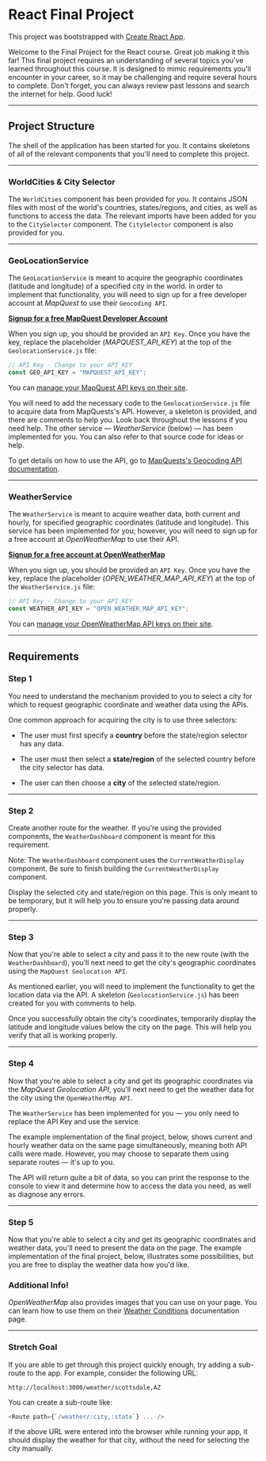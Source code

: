 # React Final Project

This project was bootstrapped with [Create React App](https://github.com/facebook/create-react-app).

Welcome to the Final Project for the React course. Great job making it this far! This final project requires an understanding of several topics you've learned throughout this course. It is designed to mimic requirements you'll encounter in your career, so it may be challenging and require several hours to complete. Don't forget, you can always review past lessons and search the internet for help. Good luck!

---

## Project Structure

The shell of the application has been started for you. It contains skeletons of all of the relevant components that you'll need to complete this project.

---

### WorldCities & City Selector

The `WorldCities` component has been provided for you. It contains JSON files with most of the world's countries, states/regions, and cities, as well as functions to access the data. The relevant imports have been added for you to the `CitySelector` component. The `CitySelector` component is also provided for you.

---

### GeoLocationService

The `GeoLocationService` is meant to acquire the geographic coordinates (latitude and longitude) of a specified city in the world. In order to implement that functionality, you will need to sign up for a free developer account at _MapQuest_ to use their `Geocoding API`.

**[Signup for a free MapQuest Developer Account](https://developer.mapquest.com/plan_purchase/steps/business_edition/business_edition_free/register)**

When you sign up, you should be provided an `API Key`. Once you have the key, replace the placeholder (_MAPQUEST_API_KEY_) at the top of the `GeolocationService.js` file:

```js
// API Key - Change to your API_KEY
const GEO_API_KEY = "MAPQUEST_API_KEY";
```

You can [manage your MapQuest API keys on their site](https://developer.mapquest.com/user/me/apps).

You will need to add the necessary code to the `GeolocationService.js` file to acquire data from MapQuests's API. However, a skeleton is provided, and there are comments to help you. Look back throughout the lessons if you need help. The other service &mdash; _WeatherService_ (below) &mdash; has been implemented for you. You can also refer to that source code for ideas or help.

To get details on how to use the API, go to [MapQuests's Geocoding API documentation](https://developer.mapquest.com/documentation/geocoding-api/address/get//).

---

### WeatherService

The `WeatherService` is meant to acquire weather data, both current and hourly, for specified geographic coordinates (latitude and longitude). This service has been implemented for you; however, you will need to sign up for a free account at _OpenWeatherMap_ to use their API.

**[Signup for a free account at OpenWeatherMap](https://home.openweathermap.org/users/sign_up)**

When you sign up, you should be provided an `API Key`. Once you have the key, replace the placeholder (_OPEN_WEATHER_MAP_API_KEY_) at the top of the `WeatherService.js` file:

```js
// API Key - Change to your API_KEY
const WEATHER_API_KEY = "OPEN_WEATHER_MAP_API_KEY";
```

You can [manage your OpenWeatherMap API keys on their site](https://home.openweathermap.org/api_keys).

---

## Requirements

### Step 1

You need to understand the mechanism provided to you to select a city for which to request geographic coordinate and weather data using the APIs.

One common approach for acquiring the city is to use three selectors:

- The user must first specify a **country** before the state/region selector has any data. 

- The user must then select a **state/region** of the selected country before the city selector has data.

- The user can then choose a **city** of the selected state/region.

---

### Step 2

Create another route for the weather. If you're using the provided components, the `WeatherDashboard` component is meant for this requirement.

Note: The `WeatherDashboard` component uses the `CurrentWeatherDisplay` component. Be sure to finish building the `CurrentWeatherDisplay` component.

Display the selected city and state/region on this page. This is only meant to be temporary, but it will help you to ensure you're passing data around properly.

---

### Step 3

Now that you're able to select a city and pass it to the new route (with the `WeatherDashboard`), you'll next need to get the city's geographic coordinates using the `MapQuest Geolocation API`.

As mentioned earlier, you will need to implement the functionality to get the location data via the API. A skeleton (`GeolocationService.js`) has been created for you with comments to help.

Once you successfully obtain the city's coordinates, temporarily display the latitude and longitude values below the city on the page. This will help you verify that all is working properly.

---

### Step 4

Now that you're able to select a city and get its geographic coordinates via the _MapQuest Geolocation API_, you'll next need to get the weather data for the city using the `OpenWeatherMap API`.

The `WeatherService` has been implemented for you &mdash; you only need to replace the API Key and use the service. 

The example implementation of the final project, below, shows current and hourly weather data on the same page simultaneously, meaning both API calls were made. However, you may choose to separate them using separate routes &mdash; it's up to you.

The API will return quite a bit of data, so you can print the response to the console to view it and determine how to access the data you need, as well as diagnose any errors.

---

### Step 5

Now that you're able to select a city and get its geographic coordinates and weather data, you'll need to present the data on the page. The example implementation of the final project, below, illustrates some possibilities, but you are free to display the weather data how you'd like.

<div class="panel panel-success">
    <div class="panel-heading">
        <h3 class="panel-title">Additional Info!</h3>
    </div>
    <div class="panel-body">
        <p><em>OpenWeatherMap</em> also provides images that you can use on your page. You can learn how to use them on their <a target="_blank" href="https://openweathermap.org/weather-conditions">Weather Conditions</a> documentation page.</p>
    </div>
</div>

---

### Stretch Goal

If you are able to get through this project quickly enough, try adding a sub-route to the app. For example, consider the following URL:

```text
http://localhost:3000/weather/scottsdale,AZ
```

You can create a sub-route like:

```ts
<Route path={`/weather/:city,:state`} ... />
```

If the above URL were entered into the browser while running your app, it should display the weather for that city, without the need for selecting the city manually.
